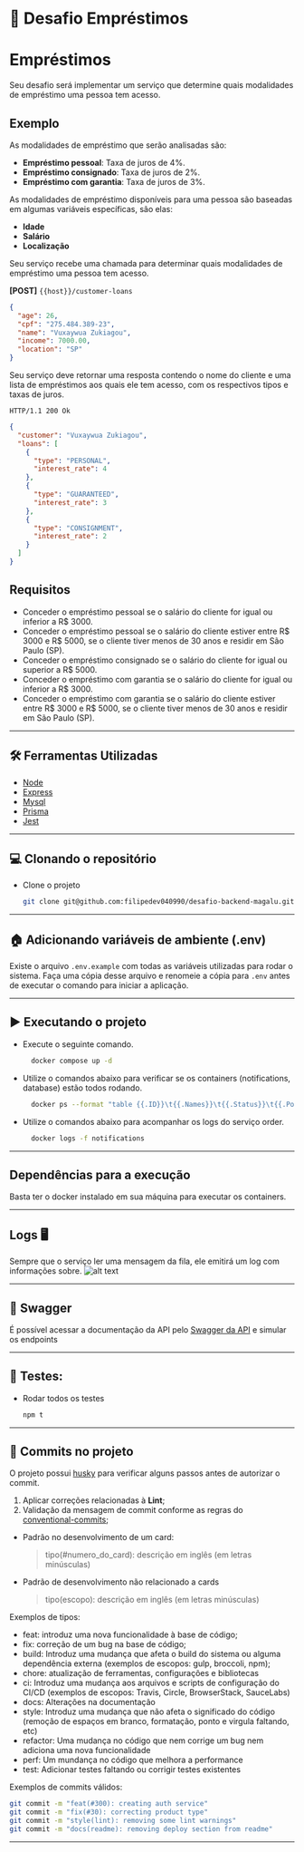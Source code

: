 # 💬 Desafio Empréstimos

# Empréstimos

Seu desafio será implementar um serviço que determine quais modalidades de empréstimo uma pessoa tem acesso.

## Exemplo

As modalidades de empréstimo que serão analisadas são:

- **Empréstimo pessoal**: Taxa de juros de 4%.
- **Empréstimo consignado**: Taxa de juros de 2%.
- **Empréstimo com garantia**: Taxa de juros de 3%.

As modalidades de empréstimo disponíveis para uma pessoa são baseadas em algumas variáveis específicas, são elas:

- **Idade**
- **Salário**
- **Localização**

Seu serviço recebe uma chamada para determinar quais modalidades de empréstimo uma pessoa tem acesso.

**[POST]** `{{host}}/customer-loans`

```json
{
  "age": 26,
  "cpf": "275.484.389-23",
  "name": "Vuxaywua Zukiagou",
  "income": 7000.00,
  "location": "SP"
}
```

Seu serviço deve retornar uma resposta contendo o nome do cliente e uma lista de empréstimos aos quais ele tem acesso,
com os respectivos tipos e taxas de juros.

```
HTTP/1.1 200 Ok
```

```json
{
  "customer": "Vuxaywua Zukiagou",
  "loans": [
    {
      "type": "PERSONAL",
      "interest_rate": 4
    },
    {
      "type": "GUARANTEED",
      "interest_rate": 3
    },
    {
      "type": "CONSIGNMENT",
      "interest_rate": 2
    }
  ]
}
```

## Requisitos

- Conceder o empréstimo pessoal se o salário do cliente for igual ou inferior a R$ 3000.
- Conceder o empréstimo pessoal se o salário do cliente estiver entre R$ 3000 e R$ 5000, se o cliente tiver menos de 30
  anos e residir em São Paulo (SP).
- Conceder o empréstimo consignado se o salário do cliente for igual ou superior a R$ 5000.
- Conceder o empréstimo com garantia se o salário do cliente for igual ou inferior a R$ 3000.
- Conceder o empréstimo com garantia se o salário do cliente estiver entre R$ 3000 e R$ 5000, se o cliente tiver
  menos de 30 anos e residir em São Paulo (SP).

---

## 🛠 Ferramentas Utilizadas

- [Node](https://nodejs.dev)
- [Express](https://expressjs.com/pt-br/)
- [Mysql](https://www.mysql.com/)
- [Prisma](https://www.prisma.io/)
- [Jest](https://jestjs.io)

---

## 💻 Clonando o repositório

- Clone o projeto

  ```bash
  git clone git@github.com:filipedev040990/desafio-backend-magalu.git
  ```

---

## 🏠 Adicionando variáveis de ambiente (.env)

Existe o arquivo `.env.example` com todas as variáveis utilizadas para rodar o sistema. Faça uma cópia desse arquivo e renomeie a cópia para `.env` antes de executar o comando para iniciar a aplicação.

---

## ▶️ Executando o projeto

- Execute o seguinte comando.

  ```bash
    docker compose up -d
  ```

- Utilize o comandos abaixo para verificar se os containers (notifications, database) estão todos rodando.

  ```bash
    docker ps --format "table {{.ID}}\t{{.Names}}\t{{.Status}}\t{{.Ports}}"
  ```

- Utilize o comandos abaixo para acompanhar os logs do serviço order.
  ```bash
    docker logs -f notifications
  ```

---

## Dependências para a execução

Basta ter o docker instalado em sua máquina para executar os containers.

---

## Logs 🖥

Sempre que o serviço ler uma mensagem da fila, ele emitirá um log com informações sobre.
![alt text](image-2.png)

---

## 🧩 Swagger

É possível acessar a documentação da API pelo [Swagger da API](http://localhost:3000/api-docs) e simular os endpoints

---

## 🧪 Testes:

- Rodar todos os testes
  ```bash
  npm t
  ```

---

## 🚀 Commits no projeto

O projeto possui [husky](https://github.com/typicode/husky) para verificar alguns passos antes de autorizar o commit.

1. Aplicar correções relacionadas à **Lint**;
2. Validação da mensagem de commit conforme as regras do [conventional-commits](https://www.conventionalcommits.org/en/v1.0.0/);

- Padrão no desenvolvimento de um card:
  > tipo(#numero_do_card): descrição em inglês (em letras minúsculas)
- Padrão de desenvolvimento não relacionado a cards
  > tipo(escopo): descrição em inglês (em letras minúsculas)

Exemplos de tipos:

- feat: introduz uma nova funcionalidade à base de código;
- fix: correção de um bug na base de código;
- build: Introduz uma mudança que afeta o build do sistema ou alguma dependência externa (exemplos de escopos: gulp, broccoli, npm);
- chore: atualização de ferramentas, configurações e bibliotecas
- ci: Introduz uma mudança aos arquivos e scripts de configuração do CI/CD (exemplos de escopos: Travis, Circle, BrowserStack, SauceLabs)
- docs: Alterações na documentação
- style: Introduz uma mudança que não afeta o significado do código (remoção de espaços em branco, formatação, ponto e virgula faltando, etc)
- refactor: Uma mudança no código que nem corrige um bug nem adiciona uma nova funcionalidade
- perf: Um mundança no código que melhora a performance
- test: Adicionar testes faltando ou corrigir testes existentes

Exemplos de commits válidos:

```bash
git commit -m "feat(#300): creating auth service"
git commit -m "fix(#30): correcting product type"
git commit -m "style(lint): removing some lint warnings"
git commit -m "docs(readme): removing deploy section from readme"
```

---
